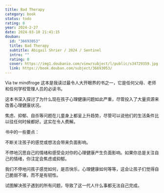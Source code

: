 ```yaml
---
title: Bad Therapy
category: book
status: todo
rating: 0
year: 2024-2-27
date: 2024-03-10 21:41:15
douban:
  id: "36693053"
  title: Bad Therapy
  subtitle: Abigail Shrier / 2024 / Sentinel
  intro: ""
  rating: 0
  cover: https://img1.doubanio.com/view/subject/l/public/s34729359.jpg
  link: https://book.douban.com/subject/36693053/
---
```


Via tw mindfroge 这本是我读过最令人大开眼界的书之一，它是任何父母、老师和任何学校管理人员的必读书。

这本书深入探讨了为什么现在孩子心理健康问题如此严重，尽管投入了大量资源来改善心理健康状况。

焦虑、抑郁、自杀等问题在儿童身上都呈上升趋势，尽管可以说他们的生活条件比以往任何时候都好。这实在令人费解。

书中的一些要点：

不断关注孩子的感觉或想法会带来负面影响。

不停地沉思自己的情绪和感受会对你的心理健康产生负面影响。如果你总是关注自己的情绪，你注定会焦虑或抑郁。

我们不停地问孩子感觉如何，是否快乐，心理健康如何等等，这会让孩子们觉得自己脆弱不堪，而不是有韧性。

试图解决孩子遇到的所有问题，导致了这一代人什么事都无法自己完成。
